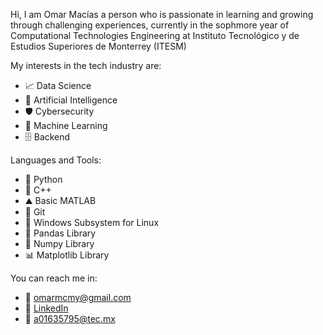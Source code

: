 Hi, I am Omar Macías a person who is passionate in learning and growing through challenging experiences, currently in the sophmore year of Computational Technologies Engineering at Instituto Tecnológico y de Estudios Superiores de Monterrey (ITESM)

My interests in the tech industry are:
- 📈  Data Science
- 🧠  Artificial Intelligence
- 🛡️  Cybersecurity
- 🤖  Machine Learning 
- 🗄️  Backend

Languages and Tools:
- 🐍  Python
- 🐀  C++
- ⛰️  Basic MATLAB
- 📂  Git
- 🐧  Windows Subsystem for Linux
- 🐼  Pandas Library
- 🔣  Numpy Library
- 📊  Matplotlib Library

You can reach me in:
- 📧  [omarmcmy@gmail.com](omarmcmy@gmail.com "omarmcmy")
- 🔗  [LinkedIn](https://www.linkedin.com/in/-omarmacias-/ "-omarmacias-")
- 📧  [a01635795@tec.mx](a01635795@tec.mx "a01635795")
